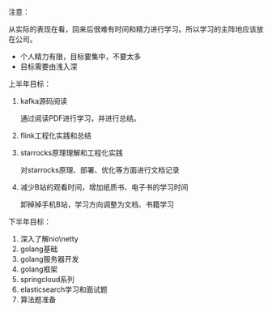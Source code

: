 

注意：

从实际的表现在看，回来后很难有时间和精力进行学习。所以学习的主阵地应该放在公司。

- 个人精力有限，目标要集中，不要太多
- 目标需要由浅入深





上半年目标：

1. kafka源码阅读

   通过阅读PDF进行学习，并进行总结。

2. flink工程化实践和总结

3. starrocks原理理解和工程化实践

   对starrocks原理、部署、优化等方面进行文档记录

4. 减少B站的观看时间，增加纸质书、电子书的学习时间

   卸掉掉手机B站，学习方向调整为文档、书籍学习



下半年目标：

1. 深入了解nio\netty
2. golang基础
3. golang服务器开发
4. golang框架
5. springcloud系列
6. elasticsearch学习和面试题
7. 算法题准备
